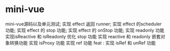 # mini-vue
mini-vue源码以及单元测试;
实现 effect 返回 runner;
实现 effect 的scheduler 功能;
实现 effect 的 stop 功能;
实现 effect 的 onStop 功能;
实现 readonly 功能
实现isReactive 和 isReadonly
优化 stop 功能
实现 reactive 和 readonly 嵌套对象转换功能
实现 isProxy 功能
实现 ref 功能
feat : 实现 isRef 和 unRef 功能